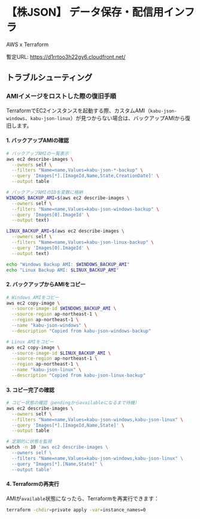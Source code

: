 # 【株JSON】 データ保存・配信用インフラ

AWS x Terraform

暫定URL: https://d1rrtoo3h22gy6.cloudfront.net/

## トラブルシューティング

### AMIイメージをロストした際の復旧手順

TerraformでEC2インスタンスを起動する際、カスタムAMI（`kabu-json-windows`、`kabu-json-linux`）が見つからない場合は、バックアップAMIから復旧します。

#### 1. バックアップAMIの確認

```bash
# バックアップAMIの一覧表示
aws ec2 describe-images \
  --owners self \
  --filters "Name=name,Values=kabu-json-*-backup" \
  --query 'Images[*].[ImageId,Name,State,CreationDate]' \
  --output table

# バックアップAMIのIDを変数に格納
WINDOWS_BACKUP_AMI=$(aws ec2 describe-images \
  --owners self \
  --filters "Name=name,Values=kabu-json-windows-backup" \
  --query 'Images[0].ImageId' \
  --output text)

LINUX_BACKUP_AMI=$(aws ec2 describe-images \
  --owners self \
  --filters "Name=name,Values=kabu-json-linux-backup" \
  --query 'Images[0].ImageId' \
  --output text)

echo "Windows Backup AMI: $WINDOWS_BACKUP_AMI"
echo "Linux Backup AMI: $LINUX_BACKUP_AMI"
```

#### 2. バックアップからAMIをコピー

```bash
# Windows AMIをコピー
aws ec2 copy-image \
  --source-image-id $WINDOWS_BACKUP_AMI \
  --source-region ap-northeast-1 \
  --region ap-northeast-1 \
  --name "kabu-json-windows" \
  --description "Copied from kabu-json-windows-backup"

# Linux AMIをコピー
aws ec2 copy-image \
  --source-image-id $LINUX_BACKUP_AMI \
  --source-region ap-northeast-1 \
  --region ap-northeast-1 \
  --name "kabu-json-linux" \
  --description "Copied from kabu-json-linux-backup"
```

#### 3. コピー完了の確認

```bash
# コピー状態の確認（pendingからavailableになるまで待機）
aws ec2 describe-images \
  --owners self \
  --filters "Name=name,Values=kabu-json-windows,kabu-json-linux" \
  --query 'Images[*].[ImageId,Name,State]' \
  --output table

# 定期的に状態を監視
watch -n 10 'aws ec2 describe-images \
  --owners self \
  --filters "Name=name,Values=kabu-json-windows,kabu-json-linux" \
  --query "Images[*].[Name,State]" \
  --output table'
```

#### 4. Terraformの再実行

AMIが`available`状態になったら、Terraformを再実行できます：

```bash
terraform -chdir=private apply -var=instance_names=0
```
